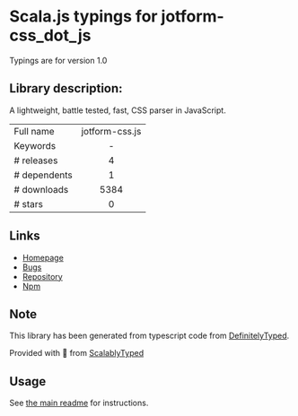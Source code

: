 
# Scala.js typings for jotform-css_dot_js

Typings are for version 1.0

## Library description:
A lightweight, battle tested, fast, CSS parser in JavaScript.

|                    |                 |
| ------------------ | :-------------: |
| Full name          | jotform-css.js |
| Keywords           | - |
| # releases         | 4 |
| # dependents       | 1 |
| # downloads        | 5384 |
| # stars            | 0 |

## Links
- [Homepage](https://github.com/jotform/css.js)
- [Bugs](https://github.com/jotform/css.js/issues)
- [Repository](https://github.com/jotform/css.js)
- [Npm](https://www.npmjs.com/package/jotform-css.js)
    


## Note
This library has been generated from typescript code from [DefinitelyTyped](https://definitelytyped.org).

Provided with :purple_heart: from [ScalablyTyped](https://github.com/oyvindberg/ScalablyTyped)

## Usage
See [the main readme](../../readme.md) for instructions.


